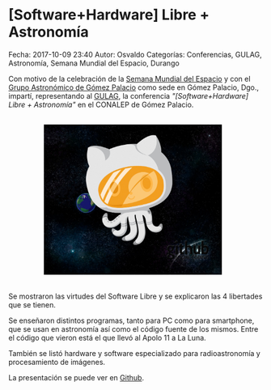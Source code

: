 [Software+Hardware] Libre + Astronomía
==================================

Fecha: 2017-10-09 23:40
Autor: Osvaldo
Categorías: Conferencias, GULAG, Astronomía, Semana Mundial del Espacio, Durango

Con motivo de la celebración de la [Semana Mundial del Espacio](http://aem.gob.mx/sme-mexico/2017/) y con el [Grupo Astronómico de Gómez Palacio](https://facebook.com/pages/Grupo-Astron%C3%B3mico-G%C3%B3mez-Palacio/114277575272066/) como sede en Gómez Palacio, Dgo., impartí, representando al [GULAG](http://www.gulag.org.mx/), la conferencia _"[Software+Hardware] Libre + Astronomía"_ en el CONALEP de Gómez Palacio.

<br />

<center>
<a class="img-responsive" href="2017-10-09-software-hardware-libres-astronomia-semana-mundial-espacio-2017/GithubAstronaut.png"><img class="img-responsive" style="width:70%;height:auto;margin-right:12px;" src="2017-10-09-software-hardware-libres-astronomia-semana-mundial-espacio-2017/GithubAstronaut.png" alt="Semana Mundial Espacio 2017" width="325" height="250"></a>
</center>

<!-- break -->

<br />

Se mostraron las virtudes del Software Libre y se explicaron las 4 libertades que se tienen.

Se enseñaron distintos programas, tanto para PC como para smartphone, que se usan en astronomía así como el código fuente de los mismos. Entre el código que vieron está el que llevó al Apolo 11 a La Luna.

También se listó hardware y software especializado para radioastronomía y procesamiento de imágenes.

La presentación se puede ver en [Github](https://github.com/ChicoXXX/Conferencia--Sw-Hw-Free-Astro).
